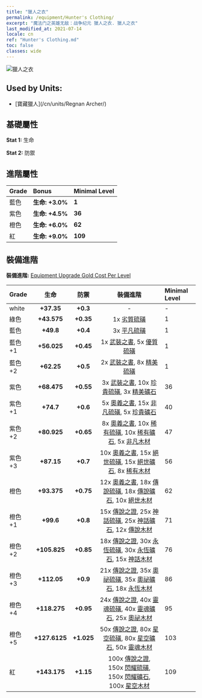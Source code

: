 ```yaml
---
title: "獵人之衣"
permalink: /equipment/Hunter's Clothing/
excerpt: "魔法门之英雄无敌：战争纪元 獵人之衣. 獵人之衣"
last_modified_at: 2021-07-14
locale: cn
ref: "Hunter's Clothing.md"
toc: false
classes: wide
---
```


  ![獵人之衣](/images/e/e_99024.png)

## Used by Units:

* [寶藏獵人](/cn/units/Regnan Archer/) 


## 基礎屬性
 **Stat 1:** 生命

 **Stat 2:** 防禦

## 進階屬性

  |     Grade    |   Bonus | Minimal Level | 
  |:-------------|:--------|:--------------| 
  | 藍色 | **生命: +3.0%** | **1** | 
  | 紫色 | **生命: +4.5%** | **36** | 
  | 橙色 | **生命: +6.0%** | **62** | 
  | 紅 | **生命: +9.0%** | **109** | 


## 裝備進階
 **裝備進階:** [Equipment Upgrade Gold Cost Per Level](/equipment/EquipmentUpgradeCostPerLevel/) 

  |          Grade      | 生命 | 防禦 | 裝備進階 | Minimal Level |
  |:--------------------|:---------:|:---------:|:----------------:|:--------------|
  | white | **+37.35** | **+0.3** | - | - |
  | 綠色 | **+43.575** | **+0.35** | 1x [劣質硫磺](/cn/Items/mat_3/) | 1 |
  | 藍色 | **+49.8** | **+0.4** | 3x [平凡硫磺](/cn/Items/mat_9/) | 1 |
  | 藍色 +1 | **+56.025** | **+0.45** | 1x [武裝之書](/cn/Items/mat_18/), 5x [優質硫磺](/cn/Items/mat_15/) | 1 |
  | 藍色 +2 | **+62.25** | **+0.5** | 2x [武裝之書](/cn/Items/mat_25/), 8x [精美硫磺](/cn/Items/mat_22/) | 1 |
  | 紫色 | **+68.475** | **+0.55** | 3x [武裝之書](/cn/Items/mat_32/), 10x [珍貴硫磺](/cn/Items/mat_29/), 3x [精美礦石](/cn/Items/mat_19/) | 36 |
  | 紫色 +1 | **+74.7** | **+0.6** | 5x [奧義之書](/cn/Items/mat_39/), 15x [非凡硫磺](/cn/Items/mat_36/), 5x [珍貴礦石](/cn/Items/mat_26/) | 40 |
  | 紫色 +2 | **+80.925** | **+0.65** | 8x [奧義之書](/cn/Items/mat_46/), 10x [稀有硫磺](/cn/Items/mat_43/), 10x [稀有礦石](/cn/Items/mat_40/), 5x [非凡木材](/cn/Items/mat_34/) | 47 |
  | 紫色 +3 | **+87.15** | **+0.7** | 10x [奧義之書](/cn/Items/mat_53/), 15x [絕世硫磺](/cn/Items/mat_50/), 15x [絕世礦石](/cn/Items/mat_47/), 8x [稀有木材](/cn/Items/mat_41/) | 56 |
  | 橙色 | **+93.375** | **+0.75** | 12x [奧義之書](/cn/Items/mat_60/), 18x [傳說硫磺](/cn/Items/mat_57/), 18x [傳說礦石](/cn/Items/mat_54/), 10x [絕世木材](/cn/Items/mat_48/) | 62 |
  | 橙色 +1 | **+99.6** | **+0.8** | 15x [傳說之證](/cn/Items/mat_67/), 25x [神話硫磺](/cn/Items/mat_64/), 25x [神話礦石](/cn/Items/mat_61/), 12x [傳說木材](/cn/Items/mat_55/) | 71 |
  | 橙色 +2 | **+105.825** | **+0.85** | 18x [傳說之證](/cn/Items/mat_74/), 30x [永恆硫磺](/cn/Items/mat_71/), 30x [永恆礦石](/cn/Items/mat_68/), 15x [神話木材](/cn/Items/mat_62/) | 76 |
  | 橙色 +3 | **+112.05** | **+0.9** | 21x [傳說之證](/cn/Items/mat_81/), 35x [奧祕硫磺](/cn/Items/mat_78/), 35x [奧祕礦石](/cn/Items/mat_75/), 18x [永恆木材](/cn/Items/mat_69/) | 86 |
  | 橙色 +4 | **+118.275** | **+0.95** | 24x [傳說之證](/cn/Items/mat_88/), 40x [靈魂硫磺](/cn/Items/mat_85/), 40x [靈魂礦石](/cn/Items/mat_82/), 25x [奧祕木材](/cn/Items/mat_76/) | 95 |
  | 橙色 +5 | **+127.6125** | **+1.025** | 50x [傳說之證](/cn/Items/mat_95/), 80x [星空硫磺](/cn/Items/mat_92/), 80x [星空礦石](/cn/Items/mat_89/), 50x [靈魂木材](/cn/Items/mat_83/) | 103 |
  | 紅 | **+143.175** | **+1.15** | 100x [傳說之證](/cn/Items/mat_102/), 150x [閃耀硫磺](/cn/Items/mat_99/), 150x [閃耀礦石](/cn/Items/mat_96/), 100x [星空木材](/cn/Items/mat_90/) | 109 |

